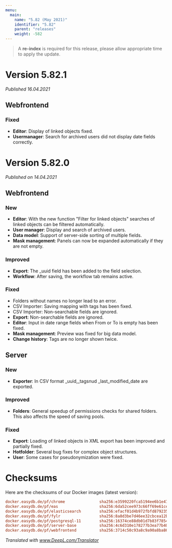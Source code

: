 ```yaml
---
menu:
  main:
    name: "5.82 (May 2021)"
    identifier: "5.82"
    parent: "releases"
    weight: -582
---
```


> A **re-index** is required for this release, please allow appropriate time to apply the update. 

# Version 5.82.1

*Published 16.04.2021*

## Webfrontend

### Fixed

- **Editor**: Display of linked objects fixed.
- **Usermanager**: Search for archived users did not display date fields correctly.

# Version 5.82.0

*Published on 14.04.2021*

## Webfrontend

### New

- **Editor**: With the new function "Filter for linked objects" searches of linked objects can be filtered automatically.
- **User manager**: Display and search of archived users.
- **Data model**: Support of server-side sorting of multiple fields.
- **Mask management**: Panels can now be expanded automatically if they are not empty.

### Improved

- **Export**: The _uuid field has been added to the field selection.
- **Workflow**: After saving, the workflow tab remains active.

### Fixed

- Folders without names no longer lead to an error.
- CSV Importer: Saving mapping with tags has been fixed.
- CSV Importer: Non-searchable fields are ignored.
- **Export**: Non-searchable fields are ignored.
- **Editor**: Input in date range fields when From or To is empty has been fixed.
- **Mask management**: Preview was fixed for big data model.
- **Change history**: Tags are no longer shown twice.

## Server

### New

- **Exporter**: In CSV format _uuid,_tagsnud _last_modified_date are exported.

### Improved

- **Folders**: General speedup of permissions checks for shared folders. This also affects the speed of saving pools.

### Fixed

- **Export**: Loading of linked objects in XML export has been improved and partially fixed.
- **Hotfolder**: Several bug fixes for complex object structures.
- **User**: Some cases for pseudonymization were fixed.

# Checksums

Here are the checksums of our Docker images (latest version):

```ini
docker.easydb.de/pf/chrome               sha256:e3599220fca5194ee6b1e4792a10009982b4528f4484162d9b6a8da42b2bae10
docker.easydb.de/pf/eas                  sha256:6da52cee973c66ff69e61ced2f8b1cef36dcd4cd89fd7a091143a32b95d0e022
docker.easydb.de/pf/elasticsearch        sha256:efacf01d4b972fbfd87923598b48a761dab2d01d95282b6d987cf8932d10974e
docker.easydb.de/pf/fylr                 sha256:8a8d3be7d46ee32cbcea12b0fad14be82ebec8845b8d4e68c2288947a89e9d4b
docker.easydb.de/pf/postgresql-11        sha256:16374ce88db01d7b83f785423a04616f5175a6b52ff190cc19d8e5972f11a611
docker.easydb.de/pf/server-base          sha256:4c6d310e178277b3ea77b40ce863179a393ab435336b23a14179ed49d087d1b3
docker.easydb.de/pf/webfrontend          sha256:3714c50c93a8c9a90a8ba86a632ff5f9d715939e18e6f0e68087f840c9f98e85
```

*Translated with www.DeepL.com/Translator*

